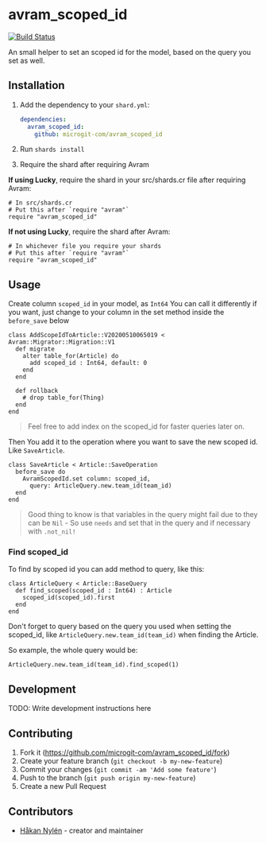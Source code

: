 # avram_scoped_id

[![Build Status](https://travis-ci.org/microgit-com/avram_scoped_id.svg?branch=master)](https://travis-ci.org/microgit-com/avram_scoped_id)

An small helper to set an scoped id for the model, based on the query you set as well.

## Installation

1. Add the dependency to your `shard.yml`:

   ```yaml
   dependencies:
     avram_scoped_id:
       github: microgit-com/avram_scoped_id
   ```

2. Run `shards install`

3. Require the shard after requiring Avram

**If using Lucky**, require the shard in your src/shards.cr file after requiring Avram:

```crystal
# In src/shards.cr
# Put this after `require "avram"`
require "avram_scoped_id"
```

**If not using Lucky**, require the shard after Avram:

```crystal
# In whichever file you require your shards
# Put this after `require "avram"`
require "avram_scoped_id"
```

## Usage
Create column `scoped_id` in your model, as `Int64`
You can call it differently if you want, just change to your column in the set method inside the `before_save` below

```crystal
class AddScopeIdToArticle::V20200510065019 < Avram::Migrator::Migration::V1
  def migrate
    alter table_for(Article) do
      add scoped_id : Int64, default: 0
    end
  end

  def rollback
    # drop table_for(Thing)
  end
end
```

> Feel free to add index on the scoped_id for faster queries later on.

Then You add it to the operation where you want to save the new scoped id. Like `SaveArticle`.

```crystal
class SaveArticle < Article::SaveOperation
  before_save do
    AvramScopedId.set column: scoped_id,
      query: ArticleQuery.new.team_id(team_id)
  end
end
```

> Good thing to know is that variables in the query might fail due to they can be `Nil` - So use `needs` and set that in the query and if necessary with `.not_nil!`

### Find scoped_id
To find by scoped id you can add method to query, like this:
```crystal
class ArticleQuery < Article::BaseQuery
  def find_scoped(scoped_id : Int64) : Article
    scoped_id(scoped_id).first
  end
end
```

Don't forget to query based on the query you used when setting the scoped_id, like `ArticleQuery.new.team_id(team_id)` when finding the Article.

So example, the whole query would be:
```crystal
ArticleQuery.new.team_id(team_id).find_scoped(1)
```

## Development

TODO: Write development instructions here

## Contributing

1. Fork it (<https://github.com/microgit-com/avram_scoped_id/fork>)
2. Create your feature branch (`git checkout -b my-new-feature`)
3. Commit your changes (`git commit -am 'Add some feature'`)
4. Push to the branch (`git push origin my-new-feature`)
5. Create a new Pull Request

## Contributors

- [Håkan Nylén](https://github.com/confact) - creator and maintainer
